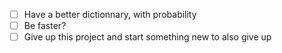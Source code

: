 - [ ] Have a better dictionnary, with probability
- [ ] Be faster?
- [ ] Give up this project and start something new to also give up
